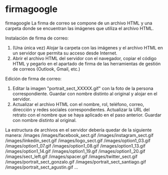 # firmagoogle
firmagoogle
La firma de correo se compone de un archivo HTML y una carpeta donde se encuentran las imágenes que utiliza el archivo HTML.

Instalación de firma de correo:
1. (Una única vez) Alojar la carpeta con las imágenes y el archivo HTML en un servidor que permita su acceso desde Internet.
2. Abrir el archivo HTML del servidor con el navegador, copiar el código HTML y pegarlo en el apartado de firma de las herramientas de gestión de correos (Outlook, Gmail, etc.)

Edición de firma de correo:

1. Editar la imagen "portrait_sect_XXXXX.gif" con la foto de la persona correspondiente. Guardar con nombre distinto al original y alojar en el servidor.
2. Actualizar el archivo HTML con el nombre, rol, teléfono, correo, dirección y redes sociales correspondientes. Actualizar la URL del retrato con el nombre que se haya aplicado en el paso anterior. Guardar con nombre distinto al original.

La estructura de archivos en el servidor debería quedar de la siguiente manera:
/images
/images/facebook_sect.gif
/images/instagram_sect.gif
/images/linkedin_sect.gif
/images/logo_sect.gif
/images/option1_03.gif
/images/option1_07.gif
/images/option1_08.gif
/images/option1_13.gif
/images/option1_14.gif
/images/option1_19.gif
/images/option1_20.gif
/images/sect_left.gif
/images/spacer.gif
/images/twitter_sect.gif
/images/portrait_sect_gonzalo.gif
/images/portrait_sect_santiago.gif
/images/portrait_sect_agustin.gif
...
